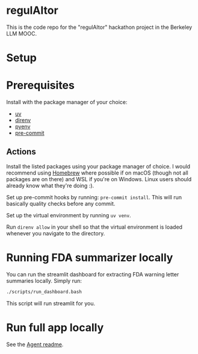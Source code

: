 # regulAItor

This is the code repo for the "regulAItor" hackathon project in the Berkeley LLM
MOOC.

# Setup

# Prerequisites

Install with the package manager of your choice:

* [uv](https://docs.astral.sh/uv/)
* [direnv](https://direnv.net/)
* [pyenv](https://github.com/pyenv/pyenv)
* [pre-commit](https://pre-commit.com)

## Actions

Install the listed packages using your package manager of choice. I would recommend
using [Homebrew](https://brew.sh/) where possible if on macOS (though not all packages are on there)
and WSL if you're on Windows. Linux users should already know what they're doing :).

Set up pre-commit hooks by running: `pre-commit install`. This will run basically quality
checks before any commit.

Set up the virtual environment by running `uv venv`.

Run `direnv allow` in your shell so that the virtual environment is loaded whenever
you navigate to the directory.

# Running FDA summarizer locally

You can run the streamlit dashboard for extracting FDA warning letter summaries locally.
Simply run:

```bash
./scripts/run_dashboard.bash
```

This script will run streamlit for you.

# Run full app locally

See the [Agent readme](/src/Framework/README.md).
